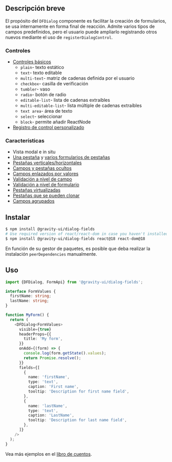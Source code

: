 ## Descripción breve

El propósito del `DFDialog` componente es facilitar la creación de formularios, se usa internamente en forma final de reacción.
Admite varios tipos de campos predefinidos, pero el usuario puede ampliarlo registrando otros nuevos mediante el uso de `registerDialogControl`.

### Controles

- [Controles básicos](https://preview.yandexcloud.dev/dialog-fields/?path=/story/demo-00-base-controls)
  - `plain`- texto estático
  - `text`- texto editable
  - `multi-text`- matriz de cadenas definida por el usuario
  - `checkbox`- casilla de verificación
  - `tumbler`- vaso
  - `radio`- botón de radio
  - `editable-list`- lista de cadenas extraíbles
  - `multi-editable-list`- lista múltiple de cadenas extraíbles
  - `text area`- área de texto
  - `select`- seleccionar
  - `block`- permite añadir ReactNode
- [Registro de control personalizado](https://preview.yandexcloud.dev/dialog-fields/?path=/story/tutorials-custom-control-registration)

### Características

- Vista modal e in situ
- [Una pestaña](https://preview.yandexcloud.dev/dialog-fields/?path=/story/demo-01-one-tab) y [varios formularios de pestañas](https://preview.yandexcloud.dev/dialog-fields/?path=/story/demo-02-several-tab--horizontal-tabs)
- [Pestañas verticales/horizontales](https://preview.yandexcloud.dev/dialog-fields/?path=/story/demo-02-several-tab)
- [Campos y pestañas ocultos](https://preview.yandexcloud.dev/dialog-fields/?path=/story/demo-04-visibility-condition)
- [Campos enlazados por valores](https://preview.yandexcloud.dev/dialog-fields/?path=/story/demo-05-extras-and-linked-fields)
- [Validación a nivel de campo](https://preview.yandexcloud.dev/dialog-fields/?path=/story/demo-06-field-validators)
- [Validación a nivel de formulario](https://preview.yandexcloud.dev/dialog-fields/?path=/story/demo-07-form-validation)
- [Pestañas virtualizadas](https://preview.yandexcloud.dev/dialog-fields/?path=/story/demo-08-virtualized-tabs)
- [Pestañas que se pueden clonar](https://preview.yandexcloud.dev/dialog-fields/?path=/story/demo-08-cloneable-tabs-)
- [Campos agrupados](https://preview.yandexcloud.dev/dialog-fields/?path=/story/demo-03-sections)

## Instalar

```bash
$ npm install @gravity-ui/dialog-fields
# Use required version of react/react-dom in case you haven't installed them yet
$ npm install @gravity-ui/dialog-fields react@18 react-dom@18
```

En función de su gestor de paquetes, es posible que deba realizar la instalación `peerDependencies` manualmente.

## Uso

```ts
import {DFDialog, FormApi} from '@gravity-ui/dialog-fields';

interface FormValues {
  firstName: string;
  lastName: string;
}

function MyForm() {
  return (
    <DFDialog<FormValues>
      visible={true}
      headerProps={{
        title: 'My form',
      }}
      onAdd={(form) => {
        console.log(form.getState().values);
        return Promise.resolve();
      }}
      fields={[
        {
          name: 'firstName',
          type: 'text',
          caption: 'First name',
          tooltip: 'Description for first name field',
        },
        {
          name: 'lastName',
          type: 'text',
          caption: 'LastName',
          tooltip: 'Description for last name field',
        },
      ]}
    />
  );
}
```

Vea más ejemplos en el [libro de cuentos](https://preview.yandexcloud.dev/dialog-fields).
